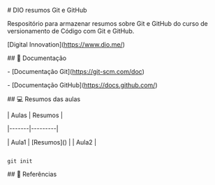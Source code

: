 

\# DIO resumos Git e GitHub



Respositório para armazenar resumos sobre Git e GitHub do curso de versionamento de Código com Git e GitHub.

\[Digital Innovation](https://www.dio.me/)



\## 📝 Documentação

\- \[Documentação Git](https://git-scm.com/doc)

\- \[Documentação GitHub](https://docs.github.com/)




\## 💻 Resumos das aulas



| Aulas | Resumos |

|-------|---------|

| Aula1 | \[Resumos]() |
| Aula2 |


```

git init

```



\## 🔎 Referências


